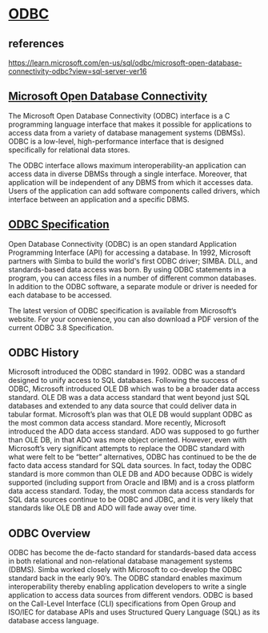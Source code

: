 # **[ODBC](https://insightsoftware.com/blog/what-is-odbc/#:~:text=Open%20Database%20Connectivity%20(ODBC)%20is,based%20data%20access%20was%20born.)**

## references

<https://learn.microsoft.com/en-us/sql/odbc/microsoft-open-database-connectivity-odbc?view=sql-server-ver16>

## **[Microsoft Open Database Connectivity](https://learn.microsoft.com/en-us/sql/odbc/microsoft-open-database-connectivity-odbc?view=sql-server-ver16)**

The Microsoft Open Database Connectivity (ODBC) interface is a C programming language interface that makes it possible for applications to access data from a variety of database management systems (DBMSs). ODBC is a low-level, high-performance interface that is designed specifically for relational data stores.

The ODBC interface allows maximum interoperability-an application can access data in diverse DBMSs through a single interface. Moreover, that application will be independent of any DBMS from which it accesses data. Users of the application can add software components called drivers, which interface between an application and a specific DBMS.

## **[ODBC Specification](https://insightsoftware.com/blog/what-is-odbc/#:~:text=Open%20Database%20Connectivity%20(ODBC)%20is,based%20data%20access%20was%20born.)**

Open Database Connectivity (ODBC) is an open standard Application Programming Interface (API) for accessing a database. In 1992, Microsoft partners with Simba to build the world's first ODBC driver; SIMBA. DLL, and standards-based data access was born. By using ODBC statements in a program, you can access files in a number of different common databases. In addition to the ODBC software, a separate module or driver is needed for each database to be accessed.

The latest version of ODBC specification is available from Microsoft‘s website.
For your convenience, you can also download a PDF version of the current ODBC 3.8 Specification.

## ODBC History

Microsoft introduced the ODBC standard in 1992. ODBC was a standard designed to unify access to SQL databases. Following the success of ODBC, Microsoft introduced OLE DB which was to be a broader data access standard. OLE DB was a data access standard that went beyond just SQL databases and extended to any data source that could deliver data in tabular format. Microsoft’s plan was that OLE DB would supplant ODBC as the most common data access standard. More recently, Microsoft introduced the ADO data access standard. ADO was supposed to go further than OLE DB, in that ADO was more object oriented. However, even with Microsoft’s very significant attempts to replace the ODBC standard with what were felt to be “better” alternatives, ODBC has continued to be the de facto data access standard for SQL data sources. In fact, today the ODBC standard is more common than OLE DB and ADO because ODBC is widely supported (including support from Oracle and IBM) and is a cross platform data access standard. Today, the most common data access standards for SQL data sources continue to be ODBC and JDBC, and it is very likely that standards like OLE DB and ADO will fade away over time.

## ODBC Overview

ODBC has become the de-facto standard for standards-based data access in both relational and non-relational database management systems (DBMS). Simba worked closely with Microsoft to co-develop the ODBC standard back in the early 90’s. The ODBC standard enables maximum interoperability thereby enabling application developers to write a single application to access data sources from different vendors. ODBC is based on the Call-Level Interface (CLI) specifications from Open Group and ISO/IEC for database APIs and uses Structured Query Language (SQL) as its database access language.
